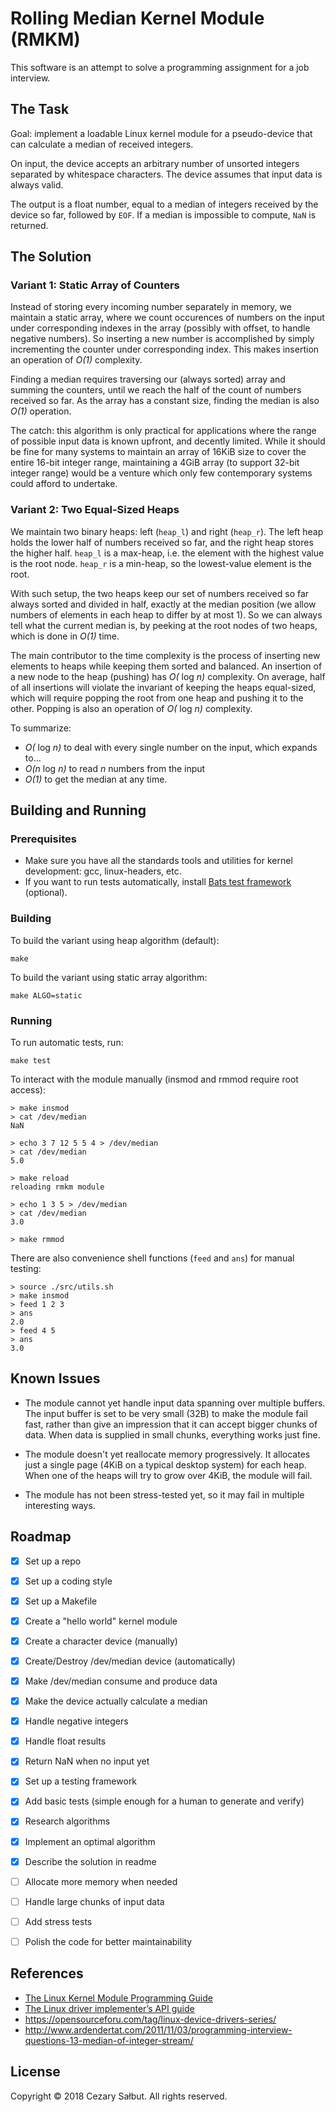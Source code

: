 # Rolling Median Kernel Module (RMKM)

This software is an attempt to solve a programming assignment for a job interview.

## The Task

Goal: implement a loadable Linux kernel module for a pseudo-device that can calculate a median of received integers.

On input, the device accepts an arbitrary number of unsorted integers separated by whitespace characters. The device assumes that input data is always valid.

The output is a float number, equal to a median of integers received by the device so far, followed by `EOF`. If a median is impossible to compute, `NaN` is returned.

## The Solution

### Variant 1: Static Array of Counters

Instead of storing every incoming number separately in memory, we maintain a static array, where we count occurences of numbers on the input under corresponding indexes in the array (possibly with offset, to handle negative numbers). So inserting a new number is accomplished by simply incrementing the counter under corresponding index. This makes insertion an operation of _O(1)_ complexity.

Finding a median requires traversing our (always sorted) array and summing the counters, until we reach the half of the count of numbers received so far. As the array has a constant size, finding the median is also _O(1)_ operation.

The catch: this algorithm is only practical for applications where the range of possible input data is known upfront, and decently limited. While it should be fine for many systems to maintain an array of 16KiB size to cover the entire 16-bit integer range, maintaining a 4GiB array (to support 32-bit integer range) would be a venture which only few contemporary systems could afford to undertake.

### Variant 2: Two Equal-Sized Heaps

We maintain two binary heaps: left (`heap_l`) and right (`heap_r`). The left heap holds the lower half of numbers received so far, and the right heap stores the higher half. `heap_l` is a max-heap, i.e. the element with the highest value is the root node. `heap_r` is a min-heap, so the lowest-value element is the root.

With such setup, the two heaps keep our set of numbers received so far always sorted and divided in half, exactly at the median position (we allow numbers of elements in each heap to differ by at most 1). So we can always tell what the current median is, by peeking at the root nodes of two heaps, which is done in _O(1)_ time.

The main contributor to the time complexity is the process of inserting new elements to heaps while keeping them sorted and balanced. An insertion of a new node to the heap (pushing) has _O(_ log _n)_ complexity. On average, half of all insertions will violate the invariant of keeping the heaps equal-sized, which will require popping the root from one heap and pushing it to the other. Popping is also an operation of _O(_ log _n)_ complexity.

To summarize:

- _O(_ log _n)_ to deal with every single number on the input, which expands to...
- _O(n_ log _n)_ to read _n_ numbers from the input
- _O(1)_ to get the median at any time.


## Building and Running

### Prerequisites
- Make sure you have all the standards tools and utilities for kernel development: gcc, linux-headers, etc.
- If you want to run tests automatically, install [Bats test framework](https://github.com/bats-core/bats-core) (optional).

### Building

To build the variant using heap algorithm (default):
```
make
```

To build the variant using static array algorithm:
```
make ALGO=static
```

### Running

To run automatic tests, run:
```
make test
```

To interact with the module manually (insmod and rmmod require root access):
```
> make insmod
> cat /dev/median
NaN

> echo 3 7 12 5 5 4 > /dev/median
> cat /dev/median
5.0

> make reload
reloading rmkm module

> echo 1 3 5 > /dev/median
> cat /dev/median
3.0

> make rmmod
```

There are also convenience shell functions (`feed` and `ans`) for manual testing:
```
> source ./src/utils.sh
> make insmod
> feed 1 2 3
> ans
2.0
> feed 4 5
> ans
3.0
```

## Known Issues

- The module cannot yet handle input data spanning over multiple buffers. The input buffer is set to be very small (32B) to make the module fail fast, rather than give an impression that it can accept bigger chunks of data. When data is supplied in small chunks, everything works just fine.

- The module doesn't yet reallocate memory progressively. It allocates just a single page (4KiB on a typical desktop system) for each heap. When one of the heaps will try to grow over 4KiB, the module will fail.

- The module has not been stress-tested yet, so it may fail in multiple interesting ways.

## Roadmap

- [x] Set up a repo
- [x] Set up a coding style
- [x] Set up a Makefile
- [x] Create a "hello world" kernel module
- [x] Create a character device (manually)
- [x] Create/Destroy /dev/median device (automatically)
- [x] Make /dev/median consume and produce data
- [x] Make the device actually calculate a median
- [x] Handle negative integers
- [x] Handle float results
- [x] Return NaN when no input yet
- [x] Set up a testing framework
- [x] Add basic tests (simple enough for a human to generate and verify)
- [x] Research algorithms
- [x] Implement an optimal algorithm
- [x] Describe the solution in readme
- [ ] Allocate more memory when needed
- [ ] Handle large chunks of input data
- [ ] Add stress tests
- [ ] Polish the code for better maintainability


## References

- [The Linux Kernel Module Programming Guide](http://tldp.org/LDP/lkmpg/2.6/html/)
- [The Linux driver implementer’s API guide](https://www.kernel.org/doc/html/v4.15/driver-api/index.html)
- https://opensourceforu.com/tag/linux-device-drivers-series/
- http://www.ardendertat.com/2011/11/03/programming-interview-questions-13-median-of-integer-stream/

## License

Copyright © 2018 Cezary Sałbut. All rights reserved.
